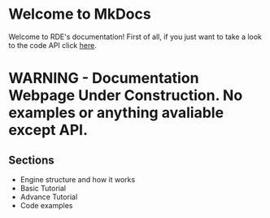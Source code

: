 # Welcome to MkDocs

Welcome to RDE's documentation! First of all, if you just want to take a look to the
code API click [here](http:bovacu.github.io/documentation/api/index.html).

# WARNING - Documentation Webpage Under Construction. No examples or anything avaliable except API.

## Sections

- Engine structure and how it works
- Basic Tutorial
- Advance Tutorial
- Code examples
